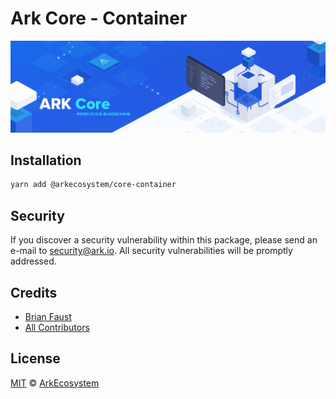 # Ark Core - Container

<p align="center">
    <img src="../../banner.png" />
</p>

## Installation

```bash
yarn add @arkecosystem/core-container
```

## Security

If you discover a security vulnerability within this package, please send an e-mail to security@ark.io. All security vulnerabilities will be promptly addressed.

## Credits

- [Brian Faust](https://github.com/faustbrian)
- [All Contributors](../../../../contributors)

## License

[MIT](LICENSE) © [ArkEcosystem](https://ark.io)
